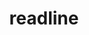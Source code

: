 ---
title: "readline"
layout: cache
categories: [package, develop-2025-01-05]
meta: {"versions": ["8.2"], "compilers": ["gcc@=10.5.0", "gcc@=11.1.0", "gcc@=11.4.0", "gcc@=12.3.0", "gcc@=12.4.0", "gcc@=13.2.0", "gcc@=13.3.0", "gcc@=7.3.1", "gcc@=7.5.0", "gcc@=9.4.0", "oneapi@=2024.1.0", "oneapi@=2024.2.1"], "oss": ["amzn2", "centos7", "rhel8", "ubuntu18.04", "ubuntu20.04", "ubuntu22.04", "ubuntu24.04"], "platforms": ["linux"], "targets": ["aarch64", "neoverse_v1", "neoverse_v2", "ppc64le", "x86_64_v3", "x86_64_v4"], "stacks": ["aws-isc", "aws-isc-aarch64", "aws-pcluster-neoverse_v1", "aws-pcluster-x86_64_v4", "bootstrap-x86_64-linux-gnu", "build_systems", "data-vis-sdk", "developer-tools-aarch64-linux-gnu", "developer-tools-x86_64_v3-linux-gnu", "e4s", "e4s-neoverse-v2", "e4s-oneapi", "e4s-power", "e4s-rocm-external", "hep", "ml-linux-aarch64-cpu", "ml-linux-aarch64-cuda", "ml-linux-x86_64-cpu", "ml-linux-x86_64-cuda", "ml-linux-x86_64-rocm", "radiuss", "radiuss-aws", "radiuss-aws-aarch64", "root", "tutorial"], "num_specs": 18, "num_specs_by_stack": {"aws-isc-aarch64": 1, "root": 18, "radiuss-aws-aarch64": 1, "aws-pcluster-neoverse_v1": 1, "aws-pcluster-x86_64_v4": 4, "aws-isc": 1, "radiuss-aws": 1, "developer-tools-x86_64_v3-linux-gnu": 1, "developer-tools-aarch64-linux-gnu": 1, "build_systems": 1, "radiuss": 1, "e4s-power": 1, "data-vis-sdk": 1, "e4s-neoverse-v2": 1, "tutorial": 2, "e4s": 1, "e4s-rocm-external": 1, "hep": 1, "e4s-oneapi": 1, "ml-linux-aarch64-cpu": 1, "ml-linux-aarch64-cuda": 1, "ml-linux-x86_64-cpu": 1, "ml-linux-x86_64-rocm": 1, "bootstrap-x86_64-linux-gnu": 1, "ml-linux-x86_64-cuda": 1}}
spec_details: [{"hash": "ngwrmm7ooy5tbxb6e6p4b6fyzrnczxgg", "compiler": "gcc@=7.3.1", "versions": ["8.2"], "os": "amzn2", "platform": "linux", "target": "aarch64", "variants": ["build_system=autotools", "patches=1ea4349,24f587b,3d9885e,5911a5b,622ba38,6c8adf8,758e2ec,79572ee,a177edc,bbf97f1,c7b45ff,e0013d9,e065038"], "stacks": ["aws-isc-aarch64", "root", "radiuss-aws-aarch64"], "size": "-", "tarball": "https://binaries.spack.io/develop-2025-01-05/build_cache/linux-amzn2-aarch64/gcc-7.3.1/readline-8.2/linux-amzn2-aarch64-gcc-7.3.1-readline-8.2-ngwrmm7ooy5tbxb6e6p4b6fyzrnczxgg.spack"}, {"hash": "3txkxwebwah327ojdiw336phmbnpxcxh", "compiler": "gcc@=12.4.0", "versions": ["8.2"], "os": "amzn2", "platform": "linux", "target": "neoverse_v1", "variants": ["build_system=autotools", "patches=1ea4349,24f587b,3d9885e,5911a5b,622ba38,6c8adf8,758e2ec,79572ee,a177edc,bbf97f1,c7b45ff,e0013d9,e065038"], "stacks": ["aws-pcluster-neoverse_v1", "root"], "size": "-", "tarball": "https://binaries.spack.io/develop-2025-01-05/build_cache/linux-amzn2-neoverse_v1/gcc-12.4.0/readline-8.2/linux-amzn2-neoverse_v1-gcc-12.4.0-readline-8.2-3txkxwebwah327ojdiw336phmbnpxcxh.spack"}, {"hash": "6mlwj5blczqmep4vyhmbpn6scnjyh7ag", "compiler": "gcc@=12.4.0", "versions": ["8.2"], "os": "amzn2", "platform": "linux", "target": "x86_64_v3", "variants": ["build_system=autotools", "patches=1ea4349,24f587b,3d9885e,5911a5b,622ba38,6c8adf8,758e2ec,79572ee,a177edc,bbf97f1,c7b45ff,e0013d9,e065038"], "stacks": ["root", "aws-pcluster-x86_64_v4"], "size": "-", "tarball": "https://binaries.spack.io/develop-2025-01-05/build_cache/linux-amzn2-x86_64_v3/gcc-12.4.0/readline-8.2/linux-amzn2-x86_64_v3-gcc-12.4.0-readline-8.2-6mlwj5blczqmep4vyhmbpn6scnjyh7ag.spack"}, {"hash": "o5plgmjrpfu6vuzj3p5fhipfnzvvqoos", "compiler": "gcc@=7.3.1", "versions": ["8.2"], "os": "amzn2", "platform": "linux", "target": "x86_64_v3", "variants": ["build_system=autotools", "patches=1ea4349,24f587b,3d9885e,5911a5b,622ba38,6c8adf8,758e2ec,79572ee,a177edc,bbf97f1,c7b45ff,e0013d9,e065038"], "stacks": ["aws-isc", "radiuss-aws", "root"], "size": "-", "tarball": "https://binaries.spack.io/develop-2025-01-05/build_cache/linux-amzn2-x86_64_v3/gcc-7.3.1/readline-8.2/linux-amzn2-x86_64_v3-gcc-7.3.1-readline-8.2-o5plgmjrpfu6vuzj3p5fhipfnzvvqoos.spack"}, {"hash": "jyoylubl5puf2r36q5dems2exyaw2mfk", "compiler": "oneapi@=2024.1.0", "versions": ["8.2"], "os": "amzn2", "platform": "linux", "target": "x86_64_v3", "variants": ["build_system=autotools", "patches=1ea4349,24f587b,3d9885e,5911a5b,622ba38,6c8adf8,758e2ec,79572ee,a177edc,bbf97f1,c7b45ff,e0013d9,e065038"], "stacks": ["root", "aws-pcluster-x86_64_v4"], "size": "-", "tarball": "https://binaries.spack.io/develop-2025-01-05/build_cache/linux-amzn2-x86_64_v3/oneapi-2024.1.0/readline-8.2/linux-amzn2-x86_64_v3-oneapi-2024.1.0-readline-8.2-jyoylubl5puf2r36q5dems2exyaw2mfk.spack"}, {"hash": "hi5f6pk6zy4laprleh4flou4uhvkt6ur", "compiler": "gcc@=12.4.0", "versions": ["8.2"], "os": "amzn2", "platform": "linux", "target": "x86_64_v4", "variants": ["build_system=autotools", "patches=1ea4349,24f587b,3d9885e,5911a5b,622ba38,6c8adf8,758e2ec,79572ee,a177edc,bbf97f1,c7b45ff,e0013d9,e065038"], "stacks": ["root", "aws-pcluster-x86_64_v4"], "size": "-", "tarball": "https://binaries.spack.io/develop-2025-01-05/build_cache/linux-amzn2-x86_64_v4/gcc-12.4.0/readline-8.2/linux-amzn2-x86_64_v4-gcc-12.4.0-readline-8.2-hi5f6pk6zy4laprleh4flou4uhvkt6ur.spack"}, {"hash": "h2ipgjt6lon6jlw3op5tiaymzbptjlxg", "compiler": "oneapi@=2024.1.0", "versions": ["8.2"], "os": "amzn2", "platform": "linux", "target": "x86_64_v4", "variants": ["build_system=autotools", "patches=1ea4349,24f587b,3d9885e,5911a5b,622ba38,6c8adf8,758e2ec,79572ee,a177edc,bbf97f1,c7b45ff,e0013d9,e065038"], "stacks": ["root", "aws-pcluster-x86_64_v4"], "size": "-", "tarball": "https://binaries.spack.io/develop-2025-01-05/build_cache/linux-amzn2-x86_64_v4/oneapi-2024.1.0/readline-8.2/linux-amzn2-x86_64_v4-oneapi-2024.1.0-readline-8.2-h2ipgjt6lon6jlw3op5tiaymzbptjlxg.spack"}, {"hash": "pcxuy3jprs76my244xw7frwjs44qtjsa", "compiler": "gcc@=10.5.0", "versions": ["8.2"], "os": "centos7", "platform": "linux", "target": "x86_64_v3", "variants": ["build_system=autotools", "patches=1ea4349,24f587b,3d9885e,5911a5b,622ba38,6c8adf8,758e2ec,79572ee,a177edc,bbf97f1,c7b45ff,e0013d9,e065038"], "stacks": ["root", "developer-tools-x86_64_v3-linux-gnu"], "size": "-", "tarball": "https://binaries.spack.io/develop-2025-01-05/build_cache/linux-centos7-x86_64_v3/gcc-10.5.0/readline-8.2/linux-centos7-x86_64_v3-gcc-10.5.0-readline-8.2-pcxuy3jprs76my244xw7frwjs44qtjsa.spack"}, {"hash": "3ira5mhydbopy6pzogjhjlnxrbsmuhaq", "compiler": "gcc@=13.3.0", "versions": ["8.2"], "os": "rhel8", "platform": "linux", "target": "aarch64", "variants": ["build_system=autotools", "patches=1ea4349,24f587b,3d9885e,5911a5b,622ba38,6c8adf8,758e2ec,79572ee,a177edc,bbf97f1,c7b45ff,e0013d9,e065038"], "stacks": ["root", "developer-tools-aarch64-linux-gnu"], "size": "-", "tarball": "https://binaries.spack.io/develop-2025-01-05/build_cache/linux-rhel8-aarch64/gcc-13.3.0/readline-8.2/linux-rhel8-aarch64-gcc-13.3.0-readline-8.2-3ira5mhydbopy6pzogjhjlnxrbsmuhaq.spack"}, {"hash": "ze4luuvvoqkarh3zgrn5d6lwqfbis7ix", "compiler": "gcc@=7.5.0", "versions": ["8.2"], "os": "ubuntu18.04", "platform": "linux", "target": "x86_64_v3", "variants": ["build_system=autotools", "patches=1ea4349,24f587b,3d9885e,5911a5b,622ba38,6c8adf8,758e2ec,79572ee,a177edc,bbf97f1,c7b45ff,e0013d9,e065038"], "stacks": ["build_systems", "root", "radiuss"], "size": "-", "tarball": "https://binaries.spack.io/develop-2025-01-05/build_cache/linux-ubuntu18.04-x86_64_v3/gcc-7.5.0/readline-8.2/linux-ubuntu18.04-x86_64_v3-gcc-7.5.0-readline-8.2-ze4luuvvoqkarh3zgrn5d6lwqfbis7ix.spack"}, {"hash": "is6duvyhn56qszbcii7fjtk4nrkvzxlk", "compiler": "gcc@=9.4.0", "versions": ["8.2"], "os": "ubuntu20.04", "platform": "linux", "target": "ppc64le", "variants": ["build_system=autotools", "patches=1ea4349,24f587b,3d9885e,5911a5b,622ba38,6c8adf8,758e2ec,79572ee,a177edc,bbf97f1,c7b45ff,e0013d9,e065038"], "stacks": ["root", "e4s-power"], "size": "-", "tarball": "https://binaries.spack.io/develop-2025-01-05/build_cache/linux-ubuntu20.04-ppc64le/gcc-9.4.0/readline-8.2/linux-ubuntu20.04-ppc64le-gcc-9.4.0-readline-8.2-is6duvyhn56qszbcii7fjtk4nrkvzxlk.spack"}, {"hash": "wo5hkscveugfixwvvzr5ghbiugqemdim", "compiler": "gcc@=11.1.0", "versions": ["8.2"], "os": "ubuntu20.04", "platform": "linux", "target": "x86_64_v3", "variants": ["build_system=autotools", "patches=1ea4349,24f587b,3d9885e,5911a5b,622ba38,6c8adf8,758e2ec,79572ee,a177edc,bbf97f1,c7b45ff,e0013d9,e065038"], "stacks": ["root", "data-vis-sdk"], "size": "-", "tarball": "https://binaries.spack.io/develop-2025-01-05/build_cache/linux-ubuntu20.04-x86_64_v3/gcc-11.1.0/readline-8.2/linux-ubuntu20.04-x86_64_v3-gcc-11.1.0-readline-8.2-wo5hkscveugfixwvvzr5ghbiugqemdim.spack"}, {"hash": "obixzmn4pzvaqal6l26glkxgxjmqy22d", "compiler": "gcc@=11.4.0", "versions": ["8.2"], "os": "ubuntu22.04", "platform": "linux", "target": "neoverse_v2", "variants": ["build_system=autotools", "patches=1ea4349,24f587b,3d9885e,5911a5b,622ba38,6c8adf8,758e2ec,79572ee,a177edc,bbf97f1,c7b45ff,e0013d9,e065038"], "stacks": ["root", "e4s-neoverse-v2"], "size": "-", "tarball": "https://binaries.spack.io/develop-2025-01-05/build_cache/linux-ubuntu22.04-neoverse_v2/gcc-11.4.0/readline-8.2/linux-ubuntu22.04-neoverse_v2-gcc-11.4.0-readline-8.2-obixzmn4pzvaqal6l26glkxgxjmqy22d.spack"}, {"hash": "satcxzz4lmylt2kdzbaky5aau7a6tumm", "compiler": "gcc@=11.4.0", "versions": ["8.2"], "os": "ubuntu22.04", "platform": "linux", "target": "x86_64_v3", "variants": ["build_system=autotools", "patches=1ea4349,24f587b,3d9885e,5911a5b,622ba38,6c8adf8,758e2ec,79572ee,a177edc,bbf97f1,c7b45ff,e0013d9,e065038"], "stacks": ["tutorial", "e4s", "root", "e4s-rocm-external", "hep"], "size": "-", "tarball": "https://binaries.spack.io/develop-2025-01-05/build_cache/linux-ubuntu22.04-x86_64_v3/gcc-11.4.0/readline-8.2/linux-ubuntu22.04-x86_64_v3-gcc-11.4.0-readline-8.2-satcxzz4lmylt2kdzbaky5aau7a6tumm.spack"}, {"hash": "uyhxujfa4xriew63q4zlmysbnusgqkug", "compiler": "oneapi@=2024.2.1", "versions": ["8.2"], "os": "ubuntu22.04", "platform": "linux", "target": "x86_64_v3", "variants": ["build_system=autotools", "patches=1ea4349,24f587b,3d9885e,5911a5b,622ba38,6c8adf8,758e2ec,79572ee,a177edc,bbf97f1,c7b45ff,e0013d9,e065038"], "stacks": ["e4s-oneapi", "root"], "size": "-", "tarball": "https://binaries.spack.io/develop-2025-01-05/build_cache/linux-ubuntu22.04-x86_64_v3/oneapi-2024.2.1/readline-8.2/linux-ubuntu22.04-x86_64_v3-oneapi-2024.2.1-readline-8.2-uyhxujfa4xriew63q4zlmysbnusgqkug.spack"}, {"hash": "7z6ira6oyqzvxdybv2x7uq5wn4t2ws2k", "compiler": "gcc@=12.3.0", "versions": ["8.2"], "os": "ubuntu22.04", "platform": "linux", "target": "x86_64_v3", "variants": ["build_system=autotools", "patches=1ea4349,24f587b,3d9885e,5911a5b,622ba38,6c8adf8,758e2ec,79572ee,a177edc,bbf97f1,c7b45ff,e0013d9,e065038"], "stacks": ["tutorial", "root"], "size": "-", "tarball": "https://binaries.spack.io/develop-2025-01-05/build_cache/linux-ubuntu22.04-x86_64_v3/gcc-12.3.0/readline-8.2/linux-ubuntu22.04-x86_64_v3-gcc-12.3.0-readline-8.2-7z6ira6oyqzvxdybv2x7uq5wn4t2ws2k.spack"}, {"hash": "orvejco4suvckuh627o7q6pjpz2i6pol", "compiler": "gcc@=13.2.0", "versions": ["8.2"], "os": "ubuntu24.04", "platform": "linux", "target": "aarch64", "variants": ["build_system=autotools", "patches=1ea4349,24f587b,3d9885e,5911a5b,622ba38,6c8adf8,758e2ec,79572ee,a177edc,bbf97f1,c7b45ff,e0013d9,e065038"], "stacks": ["ml-linux-aarch64-cpu", "ml-linux-aarch64-cuda", "root"], "size": "-", "tarball": "https://binaries.spack.io/develop-2025-01-05/build_cache/linux-ubuntu24.04-aarch64/gcc-13.2.0/readline-8.2/linux-ubuntu24.04-aarch64-gcc-13.2.0-readline-8.2-orvejco4suvckuh627o7q6pjpz2i6pol.spack"}, {"hash": "cusxwkqvnphijmadg7vgdvm7wibo2mjb", "compiler": "gcc@=13.2.0", "versions": ["8.2"], "os": "ubuntu24.04", "platform": "linux", "target": "x86_64_v3", "variants": ["build_system=autotools", "patches=1ea4349,24f587b,3d9885e,5911a5b,622ba38,6c8adf8,758e2ec,79572ee,a177edc,bbf97f1,c7b45ff,e0013d9,e065038"], "stacks": ["ml-linux-x86_64-cpu", "ml-linux-x86_64-rocm", "root", "bootstrap-x86_64-linux-gnu", "ml-linux-x86_64-cuda"], "size": "-", "tarball": "https://binaries.spack.io/develop-2025-01-05/build_cache/linux-ubuntu24.04-x86_64_v3/gcc-13.2.0/readline-8.2/linux-ubuntu24.04-x86_64_v3-gcc-13.2.0-readline-8.2-cusxwkqvnphijmadg7vgdvm7wibo2mjb.spack"}]
---